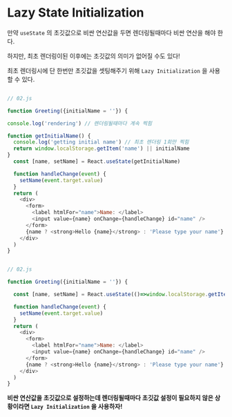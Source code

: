 # Lazy State Initialization

만약 `useState` 의 초깃값으로 비싼 연산값을 두면 렌더링될때마다 비싼 연산을 해야 한다.  

하지만, 최초 렌더링이된 이후에는 초깃값의 의미가 없어질 수도 있다!   

최초 렌더링시에 단 한번만 초깃값을 셋팅해주기 위해 `Lazy Initialization` 을 사용할 수 있다.  

```js

// 02.js

function Greeting({initialName = ''}) {

console.log('rendering') // 렌더링될때마다 계속 찍힘

function getInitialName() {
  console.log('getting initial name') // 최초 렌더링 1회만 찍힘
  return window.localStorage.getItem('name') || initialName
}
  const [name, setName] = React.useState(getInitialName)

  function handleChange(event) {
    setName(event.target.value)
  }
  return (
    <div>
      <form>
        <label htmlFor="name">Name: </label>
        <input value={name} onChange={handleChange} id="name" />
      </form>
      {name ? <strong>Hello {name}</strong> : 'Please type your name'}
    </div>
  )
}
```

```js

// 02.js

function Greeting({initialName = ''}) {

  const [name, setName] = React.useState(()=>window.localStorage.getItem('name') || initialName)

  function handleChange(event) {
    setName(event.target.value)
  }
  return (
    <div>
      <form>
        <label htmlFor="name">Name: </label>
        <input value={name} onChange={handleChange} id="name" />
      </form>
      {name ? <strong>Hello {name}</strong> : 'Please type your name'}
    </div>
  )
}
```

**비싼 연산값을 초깃값으로 설정하는데 렌더링될때마다 초깃값 설정이 필요하지 않은 상황이라면 `Lazy Initialization` 을 사용하자!**
